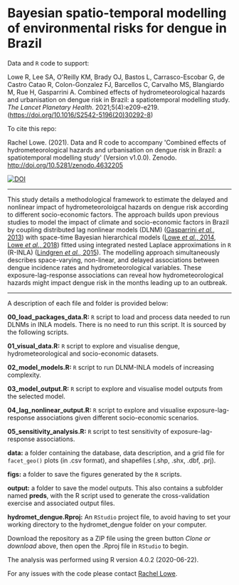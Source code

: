 # Bayesian spatio-temporal modelling of environmental risks for dengue in Brazil

Data and `R` code to support:

Lowe R, Lee SA, O'Reilly KM, Brady OJ, Bastos L, Carrasco-Escobar G, de Castro Catao R, Colon-Gonzalez FJ, Barcellos C, Carvalho MS, Blangiardo M, Rue H, Gasparrini A. Combined effects of hydrometeorological hazards and urbanisation on dengue risk in Brazil: a spatiotemporal modelling study. *The Lancet Planetary Health*. 2021;5(4):e209-e219. (https://doi.org/10.1016/S2542-5196(20)30292-8)

To cite this repo:

Rachel Lowe. (2021). Data and R code to accompany 'Combined effects of hydrometeorological hazards and urbanisation on dengue risk in Brazil: a spatiotemporal modelling study' (Version v1.0.0). Zenodo. http://doi.org/10.5281/zenodo.4632205

[![DOI](https://zenodo.org/badge/DOI/10.5281/zenodo.4632205.svg)](https://doi.org/10.5281/zenodo.4632205)

--------------------------------------------------------------------------------

This study details a methodological framework to estimate the delayed and nonlinear impact of hydrometeoroloigcal hazards on dengue risk according to different socio-economic factors. The approach builds upon previous studies to model the impact of climate and socio-economic factors in Brazil by coupling distributed lag nonlinear models (DLNM) ([Gasparrini *et al.*, 2013](https://doi.org/10.1002/sim.3940)) with space-time Bayesian hierarchical models ([Lowe *et al.*, 2014](https://doi.org/10.1016/S1473-3099(14)70781-9), [Lowe *et al.*, 2018](https://doi.org/10.1371/journal.pmed.1002613)) fitted using integrated nested Laplace approximations in `R` (R-INLA) ([Lindgren *et al.*, 2015](https://www.jstatsoft.org/article/view/v063i19)). The modelling approach simultaneously describes space-varying, non-linear, and delayed associations between dengue incidence rates and hydrometeorological variables. These exposure-lag-response associations can reveal how hydrometeorological hazards might impact dengue risk in the months leading up to an outbreak. 

--------------------------------------------------------------------------------

A description of each file and folder is provided below:

  **00_load_packages_data.R:** `R` script to load and process data needed to run DLNMs in INLA models. There is no need to run this script. It is sourced by the following scripts. 

  **01_visual_data.R:** `R` script to explore and visualise dengue, hydrometeorological and socio-economic datasets.

  **02_model_models.R:** `R` script to run DLNM-INLA models of increasing complexity.

  **03_model_output.R:** `R` script to explore and visualise model outputs from the selected model.

  **04_lag_nonlinear_output.R:** `R` script to explore and visualise exposure-lag-response associations given different socio-economic scenarios.

  **05_sensitivity_analysis.R:** `R` script to test sensitivity of exposure-lag-response associations.
  
  **data:** a folder containing the database, data description, and a grid file for `facet_geo()` plots (in .csv format), and shapefiles (.shp, .shx, .dbf, .prj). 
  
  **figs:** a folder to save the figures generated by the `R` scripts.
  
  **output:** a folder to save the model outputs. This also contains a subfolder named **preds**, with the R script used to generate the cross-validation exercise and associated output files. 
  
  **hydromet_dengue.Rproj:** An `RStudio` project file, to avoid having to set your working directory to the hydromet_dengue folder on your computer. 

Download the repository as a ZIP file using the green button *Clone or download* above, then open the .Rproj file in `RStudio` to begin. 

The analysis was performed using R version 4.0.2 (2020-06-22).

For any issues with the code please contact [Rachel Lowe](https://www.lshtm.ac.uk/aboutus/people/lowe.rachel).
